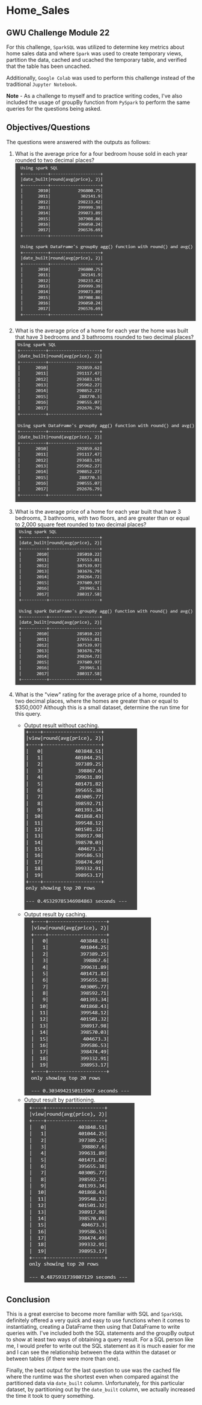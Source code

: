 # Home_Sales
GWU Challenge Module 22
---
For this challenge, `SparkSQL` was utilized to determine key metrics about home sales data and where `Spark` was used to create temporary views, partition the data, cached and ucached the temporary table, and verified that the table has been uncached.

Additionally, `Google Colab` was used to perform this challenge instead of the traditional `Jupyter Notebook`.

**Note** - As a challenge to myself and to practice writing codes, I've also included the usage of groupBy function from `PySpark` to perform the same queries for the questions being asked.

## Objectives/Questions
The questions were answered with the outputs as follows:
1.  What is the average price for a four bedroom house sold in each year rounded to two decimal places?<br/>
![Alt text](img/q3.png)

2.  What is the average price of a home for each year the home was built that have 3 bedrooms and 3 bathrooms rounded to two decimal places?<br/>
![Alt text](img/q4.png)

3.  What is the average price of a home for each year built that have 3 bedrooms, 3 bathrooms, with two floors, and are greater than or equal to 2,000 square feet rounded to two decimal places?<br/>
![Alt text](img/q5.png)

4.  What is the "view" rating for the average price of a home, rounded to two decimal places, where the homes are greater than or equal to $350,000? Although this is a small dataset, determine the run time for this query.
    -   Output result without caching.<br/>
    ![Alt text](img/q6_uncached.png)
    -   Output result by caching.<br/>
    ![Alt text](img/q6_cached.png)
    -   Output result by partitioning.<br/>
    ![Alt text](img/q6_partitioned.png)

## Conclusion
This is a great exercise to become more familiar with SQL and `SparkSQL` definitely offered a very quick and easy to use functions when it comes to instantiating, creating a DataFrame then using that DataFrame to write queries with. I've included both the SQL statements and the groupBy output to show at least two ways of obtaining a query result. For a SQL person like me, I would prefer to write out the SQL statement as it is much easier for me and I can see the relationship between the data within the dataset or between tables (if there were more than one).

Finally, the best output for the last question to use was the cached file where the runtime was the shortest even when compared against the partitioned data via `date_built` column. Unfortunately, for this particular dataset, by partitioning out by the `date_built` column, we actually increased the time it took to query something.
